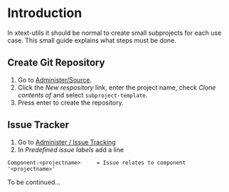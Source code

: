 # Introduction #

In xtext-utils it should be normal to create small subprojects for each use case. This small guide explains what steps must be done.

## Create Git Repository ##
  1. Go to [Administer/Source](http://code.google.com/a/eclipselabs.org/p/xtext-utils/adminSource).
  1. Click the _New respository_ link, enter the project name, check _Clone contents of_ and select `subproject-template`.
  1. Press enter to create the repository.

## Issue Tracker ##
  1. Go to [Administer / Issue Tracking](http://code.google.com/a/eclipselabs.org/p/xtext-utils/adminIssues)
  1. In _Predefined issue labels_ add a line
```
Component-<projectname>     = Issue relates to component '<projectname>'
```

To be continued...